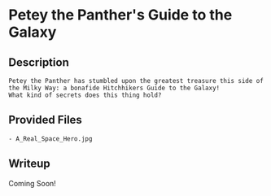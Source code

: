 # Petey the Panther's Guide to the Galaxy

## Description
```
Petey the Panther has stumbled upon the greatest treasure this side of the Milky Way: a bonafide Hitchhikers Guide to the Galaxy! 
What kind of secrets does this thing hold?
```

## Provided Files
```
- A_Real_Space_Hero.jpg 
```

## Writeup

Coming Soon!